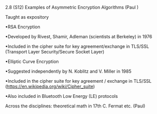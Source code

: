 
2.8 (S12) Examples of Asymmetric Encryption Algorithms (Paul )

Taught as expository

  

•RSA Encryption 

•Developed by Rivest, Shamir, Adleman (scientists at Berkeley) in 1976

•Included in the cipher suite for key agreement/exchange in TLS/SSL (Transport Layer Security/Secure Socket Layer)

•Elliptic Curve Encryption

•Suggested independently by N. Koblitz and V. Miller in 1985

•Included in the cipher suite for key agreement / exchange in TLS/SSL (https://en.wikipedia.org/wiki/Cipher_suite)

•Also included in Bluetooth Low Energy (LE) protocols

 

Across the disciplines: theoretical math in 17th C. Fermat etc. (Paul)

